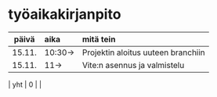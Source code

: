# työaikakirjanpito

| päivä  | aika    | mitä tein                          |
| :----: | :------ | :--------------------------------- |
| 15.11. | 10:30-> | Projektin aloitus uuteen branchiin |
| 15.11. | 11->    | Vite:n asennus ja valmistelu       |

| yht | 0 | |
